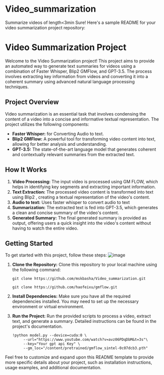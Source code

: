 # Video_summarization
Summarize videos of length&lt;3min
Sure! Here's a sample README for your video summarization project repository:

# Video Summarization Project

Welcome to the Video Summarization project! This project aims to provide an automated way to generate text summaries for videos using a combination of Faster Whisper, Blip2 GMFlow, and GPT-3.5. The process involves extracting key information from videos and converting it into a coherent summary using advanced natural language processing techniques.

## Project Overview

Video summarization is an essential task that involves condensing the content of a video into a concise and informative textual representation. The project utilizes the following components:

- **Faster Whisper:** for Converting Audio to text.
- **Blip2 GMFlow:** A powerful tool for transforming video content into text, allowing for better analysis and understanding.
- **GPT-3.5:** The state-of-the-art language model that generates coherent and contextually relevant summaries from the extracted text.

## How It Works

1. **Video Processing:** The input video is processed using GM FLOW, which helps in identifying key segments and extracting important information.
2. **Text Extraction:** The processed video content is transformed into text using Blip2 , creating a textual representation of the video's content.
3. **Audio to text:** Uses faster whisper to convert audio to text
4. **Summarization:** The extracted text is fed into GPT-3.5, which generates a clean and concise summary of the video's content.
5. **Generated Summary:** The final generated summary is provided as output, offering users a quick insight into the video's content without having to watch the entire video.

## Getting Started

To get started with this project, follow these steps:
![image](https://github.com/mskbasha/Video_summarization/assets/110763051/54d307c2-91ae-4257-89cc-91c27e4c4a3d)

1. **Clone the Repository:** Clone this repository to your local machine using the following command:
   ```
   git clone https://github.com/mskbasha/Video_summarization.git
   ```
   ```
   git clone https://github.com/haofeixu/gmflow.git
   ```

2. **Install Dependencies:** Make sure you have all the required dependencies installed. You may need to set up the necessary environment or virtual environment.

3. **Run the Project:** Run the provided scripts to process a video, extract text, and generate a summary. Detailed instructions can be found in the project's documentation.
   ```
   !python model.py --device=cuda:0 \
        --url="https://www.youtube.com/watch?v=avz06PDqDbM&t=3s"\
        --key="Your gpt api Key" \
        --gm_loc="/content/pretrained/gmflow_sintel-0c07dcb3.pth"
   ```
Feel free to customize and expand upon this README template to provide more specific details about your project, such as installation instructions, usage examples, and additional documentation.
